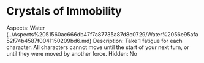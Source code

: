 # Crystals of Immobility

Aspects: Water (../Aspects%2051560ac666db47f7a87735a87d8c0729/Water%2056e95afa52f74b4587f0041150209bd6.md)
Description: Take 1 fatigue for each character. All characters cannot move until the start of your next turn, or until they were moved by another force. 
Hidden: No